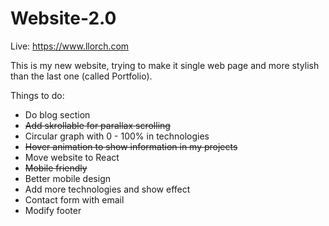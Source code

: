 # Website-2.0

Live: https://www.llorch.com

This is my new website, trying to make it single web page and more stylish than the last one (called Portfolio).

Things to do:
- Do blog section
- ~~Add skrollable for parallax scrolling~~
- Circular graph with 0 - 100% in technologies
- ~~Hover animation to show information in my projects~~
- Move website to React
- ~~Mobile friendly~~
- Better mobile design
- Add more technologies and show effect
- Contact form with email
- Modify footer
